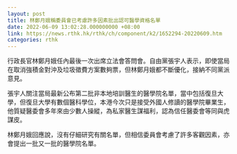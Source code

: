 ```yaml
---
layout: post
title: 林鄭月娥稱委員會已考慮許多因素批出認可醫學資格名單
date: 2022-06-09 13:02:28.000000000 +08:00
link: https://news.rthk.hk/rthk/ch/component/k2/1652294-20220609.htm
categories: rthk
---
```


行政長官林鄭月娥任內最後一次出席立法會答問會。自由黨張宇人表示，即使當局在取消強積金對沖及垃圾徵費方案數夠票，但林鄭月娥都不斷優化，接納不同黨派意見。

張宇人關注當局最新公布第二批非本地培訓醫生的醫學院名單，當中包括復旦大學，但復旦大學有數個醫科學位，本港今次只是接受外國人修讀的醫學院畢業生，他質疑醫委會多年來由少數人操縱，為私家醫生謀福利，認為信任醫委會等同與虎謀皮。

林鄭月娥回應說，沒有仔細研究有關名單，但相信委員會考慮了許多客觀因素，亦會提出一批又一批的醫學院名單。
